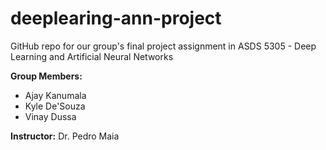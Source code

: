 # deeplearing-ann-project
GitHub repo for our group's final project assignment in ASDS 5305 - Deep Learning and Artificial Neural Networks 

**Group Members:**
- Ajay Kanumala
- Kyle De'Souza
- Vinay Dussa

**Instructor:**
Dr. Pedro Maia
